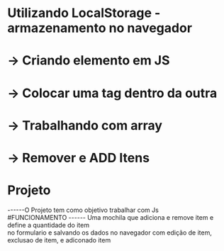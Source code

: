 # Utilizando LocalStorage - armazenamento no navegador
# -> Criando elemento em JS
# -> Colocar uma tag dentro da outra
# -> Trabalhando com array 
# -> Remover e ADD Itens
# Projeto 
------O Projeto tem como objetivo trabalhar com Js  <br />
#FUNCIONAMENTO
------ Uma mochila que adiciona e remove item e define a quantidade do item  <br />
no formulario e salvando os dados no navegador com edição de item, exclusao de item, e adiconado item 

